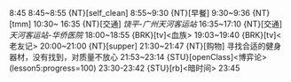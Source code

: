 8:45
8:45~8:55 {NT}[self_clean]
8:55~9:30 {NT}[早餐]
9:30~9:36 {NT}[tmm]
10:30~ 16:35 {NT}[交通] *饶平-广州天河客运站*
16:35~17:10 {NT}[交通] *天河客运站-华侨医院*
18:00~18:55 {BRK}[tv]<血族>
19:03~19:40 {BRK}[tv]<老友记>
20:00~21:00 {NT}[supper]
21:30~21:47 {NT}[购物] 寻找合适的健身器材，没有找到，对质量不放心
21:53~23:14 {STU}[openClass]<博弈论>(lesson5:progress=100)
23:30-23:42 {STU}[rb]<暗时间>
23:45
